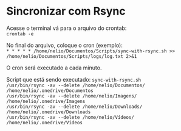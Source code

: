 # Sincronizar com Rsync
Acesse o terminal vá para o arquivo do crontab:  
`crontab -e`

No final do arquivo, coloque o cron (exemplo):  
`* * * * * /home/nelio/Documentos/Scripts/sync-with-rsync.sh >> /home/nelio/Documentos/Scripts/logs/log.txt 2>&1`

O cron será executado a cada minuto.

Script que está sendo executado: `sync-with-rsync.sh`  
`/usr/bin/rsync -av --delete /home/nelio/Documentos/ /home/nelio/.onedrive/Documentos`  
`/usr/bin/rsync -av --delete /home/nelio/Imagens/ /home/nelio/.onedrive/Imagens`  
`/usr/bin/rsync -av --delete /home/nelio/Downloads/ /home/nelio/.onedrive/Downloads`  
`/usr/bin/rsync -av --delete /home/nelio/Vídeos/ /home/nelio/.onedrive/Vídeos`